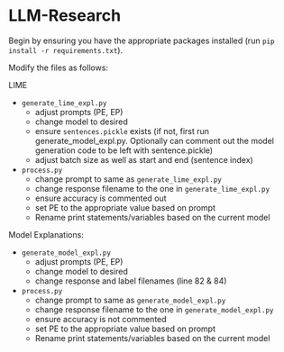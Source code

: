 # LLM-Research
 
Begin by ensuring you have the appropriate packages installed (run `pip install -r requirements.txt`).

Modify the files as follows:

LIME
- `generate_lime_expl.py`
    - adjust prompts (PE, EP)
    - change model to desired
    - ensure `sentences.pickle` exists (if not, first run generate_model_expl.py. Optionally can comment out the model generation code to be left with sentence.pickle)
    - adjust batch size as well as start and end (sentence index)
- `process.py`
    - change prompt to same as `generate_lime_expl.py`
    - change response filename to the one in `generate_lime_expl.py`
    - ensure accuracy is commented out
    - set PE to the appropriate value based on prompt
    - Rename print statements/variables based on the current model


Model Explanations:
- `generate_model_expl.py`
    - adjust prompts (PE, EP)
    - change model to desired
    - change response and label filenames (line 82 & 84)
- `process.py`
    - change prompt to same as `generate_model_expl.py`
    - change response filename to the one in `generate_model_expl.py`
    - ensure accuracy is not commented
    - set PE to the appropriate value based on prompt
    - Rename print statements/variables based on the current model
